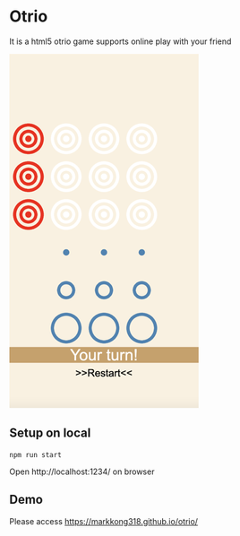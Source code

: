 # Otrio

It is a html5 otrio game supports online play with your friend 

![img.png](img.png)

## Setup on local

```
npm run start
```

Open http://localhost:1234/ on browser

## Demo

Please access https://markkong318.github.io/otrio/
